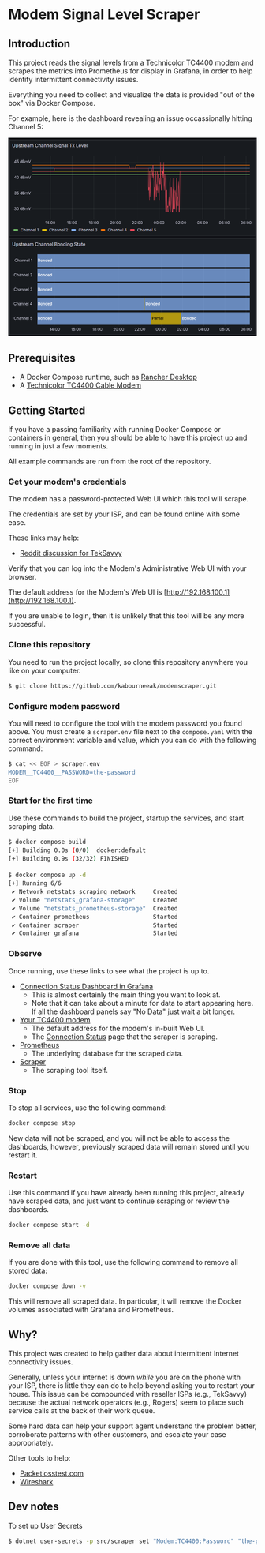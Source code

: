 # Modem Signal Level Scraper

## Introduction

This project reads the signal levels from a Technicolor TC4400 modem
and scrapes the metrics into Prometheus for display in Grafana,
in order to help identify intermittent connectivity issues.

Everything you need to collect and visualize the data is provided "out of the box"
via Docker Compose.

For example, here is the dashboard revealing an issue occassionally hitting Channel 5:

![Partial bonding event](./docs/partial-bonding.png)

## Prerequisites

- A Docker Compose runtime, such as [Rancher Desktop](https://rancherdesktop.io/)
- A [Technicolor TC4400 Cable Modem](https://www.canadacomputers.com/product_info.php?cPath=27_1059&item_id=231043&language=en)

## Getting Started

If you have a passing familiarity with running Docker Compose or containers in general,
then you should be able to have this project up and running in just a few moments.

All example commands are run from the root of the repository.

### Get your modem's credentials

The modem has a password-protected Web UI which this tool will scrape.

The credentials are set by your ISP,
and can be found online with some ease.

These links may help:

- [Reddit discussion for TekSavvy](https://old.reddit.com/r/teksavvy/comments/j283mt/cant_access_tc4400_admin_page/)

Verify that you can log into the Modem's Administrative Web UI with your browser.

The default address for the Modem's Web UI is [http://192.168.100.1](http://192.168.100.1).

If you are unable to login,
then it is unlikely that this tool will be any more successful.

### Clone this repository

You need to run the project locally,
so clone this repository anywhere you like on your computer.

```sh
$ git clone https://github.com/kabourneeak/modemscraper.git
```

### Configure modem password

You will need to configure the tool with the modem password you found above.
You must create a `scraper.env` file next to the `compose.yaml`
with the correct environment variable and value,
which you can do with the following command:

```sh
$ cat << EOF > scraper.env
MODEM__TC4400__PASSWORD=the-password
EOF
```

### Start for the first time

Use these commands to build the project,
startup the services,
and start scraping data.

```sh
$ docker compose build
[+] Building 0.0s (0/0)  docker:default
[+] Building 0.9s (32/32) FINISHED     

$ docker compose up -d
[+] Running 6/6
 ✔ Network netstats_scraping_network     Created
 ✔ Volume "netstats_grafana-storage"     Created
 ✔ Volume "netstats_prometheus-storage"  Created
 ✔ Container prometheus                  Started
 ✔ Container scraper                     Started     
 ✔ Container grafana                     Started
```

### Observe

Once running, use these links to see what the project is up to.

- [Connection Status Dashboard in Grafana](http://localhost:3000/d/edttjjhaqguf4b/connection-status?orgId=1)
  - This is almost certainly the main thing you want to look at.
  - Note that it can take about a minute for data to start appearing here.
    If all the dashboard panels say "No Data" just wait a bit longer.
- [Your TC4400 modem](http://192.168.100.1)
  - The default address for the modem's in-built Web UI.
  - The [Connection Status](http://192.168.100.1/cmconnectionstatus.html) page that the scraper is scraping.
- [Prometheus](http://localhost:9090)
  - The underlying database for the scraped data.
- [Scraper](http://localhost:8080/metrics)
  - The scraping tool itself.

### Stop

To stop all services, use the following command:

```sh
docker compose stop
```

New data will not be scraped,
and you will not be able to access the dashboards,
however, previously scraped data will remain stored until you restart it.

### Restart

Use this command if you have already been running this project,
already have scraped data,
and just want to continue scraping
or review the dashboards.

```sh
docker compose start -d
```

### Remove all data

If you are done with this tool,
use the following command to remove all stored data:

```sh
docker compose down -v
```

This will remove all scraped data.
In particular, it will remove the Docker volumes associated with Grafana and Prometheus.

## Why?

This project was created to help gather data about intermittent Internet connectivity issues.

Generally, unless your internet is down _while_ you are on the phone with your ISP,
there is little they can do to help beyond asking you to restart your house.
This issue can be compounded with reseller ISPs (e.g., TekSavvy)
because the actual network operators (e.g., Rogers) seem to place such service calls
at the back of their work queue.

Some hard data can help your support agent understand the problem better,
corroborate patterns with other customers,
and escalate your case appropriately.

Other tools to help:

- [Packetlosstest.com](https://packetlosstest.com/)
- [Wireshark](https://www.wireshark.org/)

## Dev notes

To set up User Secrets

```sh
$ dotnet user-secrets -p src/scraper set "Modem:TC4400:Password" "the-password"
```
